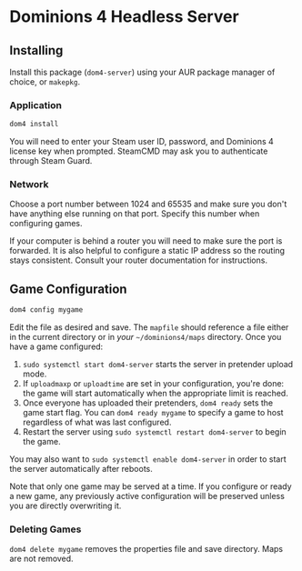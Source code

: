# Dominions 4 Headless Server

## Installing

Install this package (`dom4-server`) using your AUR package manager of choice, or `makepkg`.

### Application

```bash
dom4 install
```

You will need to enter your Steam user ID, password, and Dominions 4 license key when prompted. SteamCMD may ask you to authenticate through Steam Guard.

### Network

Choose a port number between 1024 and 65535 and make sure you don't have anything else running on that port. Specify this number when configuring games.

If your computer is behind a router you will need to make sure the port is forwarded. It is also helpful to configure a static IP address so the routing stays consistent. Consult your router documentation for instructions.

## Game Configuration

```bash
dom4 config mygame
```

Edit the file as desired and save. The `mapfile` should reference a file either in the current directory or in *your* `~/dominions4/maps` directory. Once you have a game configured:

1. `sudo systemctl start dom4-server` starts the server in pretender upload mode.
1. If `uploadmaxp` or `uploadtime` are set in your configuration, you're done: the game will start automatically when the appropriate limit is reached.
1. Once everyone has uploaded their pretenders, `dom4 ready` sets the game start flag. You can `dom4 ready mygame` to specify a game to host regardless of what was last configured.
1. Restart the server using `sudo systemctl restart dom4-server` to begin the game.

You may also want to `sudo systemctl enable dom4-server` in order to start the server automatically after reboots.

Note that only one game may be served at a time. If you configure or ready a new game, any previously active configuration will be preserved unless you are directly overwriting it.

### Deleting Games

`dom4 delete mygame` removes the properties file and save directory. Maps are not removed.
